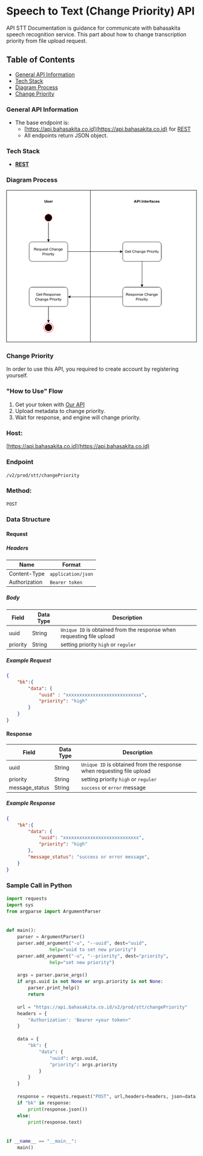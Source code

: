 # **Speech to Text (Change Priority) API**
API STT Documentation is guidance for communicate with bahasakita speech recognition service. This part about how to change transcription priority from file upload request.

## **Table of Contents**
  - [General API Information](#general-api-information)
  - [Tech Stack](#tech-stack)
  - [Diagram Process](#diagram-process)
  - [Change Priority](#change-priority) 

### **General API Information**
  - The base endpoint is: 
    - [https://api.bahasakita.co.id](https://api.bahasakita.co.id) for [REST](https://restfulapi.net/)
     - All endpoints return JSON object.

### **Tech Stack**
  - **[REST](https://restfulapi.net/)**

### **Diagram Process**
  ![Diagram Process](/asset/stt-change-priority.png "Diagram Process")
 
 
### **Change Priority**
  In order to use this API, you required to create account by registering yourself.

### **"How to Use" Flow**
  1. Get your token with [Our API](./Auth-API.md) 
  2. Upload metadata to change priority. 
  3. Wait for response, and engine will change priority.
   
### **Host:**
  [https://api.bahasakita.co.id](https://api.bahasakita.co.id)

### **Endpoint**
  `/v2/prod/stt/changePriority`

### **Method:**
  `POST`

### **Data Structure**
#### **Request**
##### **Headers**
  | Name | Format |
  | ------ | ------ |
  | Content-Type | `application/json` |
  | Authorization | `Bearer token` |

##### **Body**
  | Field | Data Type | Description |
  | ------ | ------ | ------ |
  | uuid | String | `Unique ID` is obtained from the response when requesting file upload |
  | priority | String | setting priority `high` or `reguler` |

##### **Example Request**
```json
{
    "bk":{
        "data": {
            "uuid" : "xxxxxxxxxxxxxxxxxxxxxxxxxxxx",
            "priority": "high"
        }
    }
}
```
#### **Response**
  | Field | Data Type | Description |
  | ------ | ------ | ------ |
  | uuid | String | `Unique ID` is obtained from the response when requesting file upload |
  | priority | String | setting priority `high` or `reguler` |
  | message_status | String | `success` or `error` message|

##### **Example Response**
```json
{
    "bk":{
        "data": {
            "uuid": "xxxxxxxxxxxxxxxxxxxxxxxxxxxx",
            "priority": "high"
        },
        "message_status": "success or error message",
    }
}

```

### **Sample Call in Python**
```python
import requests
import sys
from argparse import ArgumentParser


def main():
    parser = ArgumentParser()
    parser.add_argument("-u", "--uuid", dest="uuid",
                help="uuid to set new priority")
    parser.add_argument("-u", "--priority", dest="priority",
                help="set new priority")

    args = parser.parse_args()
    if args.uuid is not None or args.priority is not None:
        parser.print_help()
        return

    url = "https://api.bahasakita.co.id/v2/prod/stt/changePriority"
    headers = {
        "Authorization': 'Bearer <your token>"
    }

    data = {
        "bk": {
            "data": {
                "uuid": args.uuid,
                "priority": args.priority
            }
        } 
    }

    response = requests.request("POST", url,headers=headers, json=data)
    if "bk" in response:
        print(response.json())
    else:
        print(response.text)


if __name__ == "__main__":
    main()
```